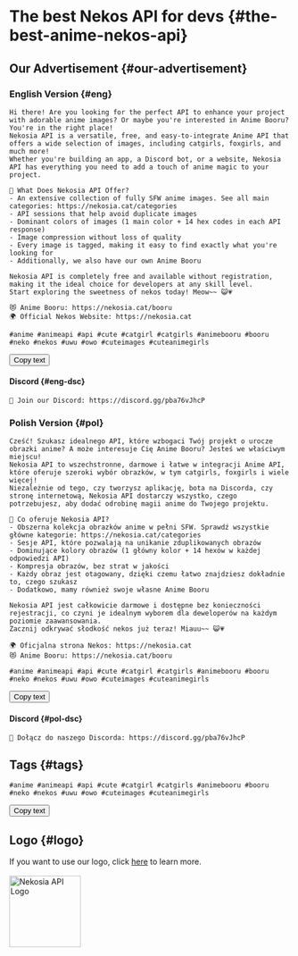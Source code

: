 [//]: # (Title: Free and Versatile Anime API with Adorable Images)
[//]: # (Description: Discover the versatile Nekosia Anime API offering free, SFW images of catgirls, foxgirls, and more! Perfect for enhancing apps, bots, and websites with anime charm. Explore now!)
[//]: # (Tags: Anime API, Free API, Catgirls API, Foxgirls API, SFW Anime Images, Anime Pictures, Anime Booru, Developer Tools, Image Compression, Dominant Colors, Nekosia API)
[//]: # (Canonical: advertisement)
[//]: # (Creation date: 2024-09-02)
[//]: # (Last update: 2024-09-03)
[//]: # (Contributors: Sefinek)

# The best Nekos API for devs {#the-best-anime-nekos-api}

## Our Advertisement {#our-advertisement}

### English Version {#eng}
```text
Hi there! Are you looking for the perfect API to enhance your project with adorable anime images? Or maybe you're interested in Anime Booru? You're in the right place!
Nekosia API is a versatile, free, and easy-to-integrate Anime API that offers a wide selection of images, including catgirls, foxgirls, and much more!
Whether you're building an app, a Discord bot, or a website, Nekosia API has everything you need to add a touch of anime magic to your project.

🤔 What Does Nekosia API Offer?
- An extensive collection of fully SFW anime images. See all main categories: https://nekosia.cat/categories
- API sessions that help avoid duplicate images
- Dominant colors of images (1 main color + 14 hex codes in each API response)
- Image compression without loss of quality
- Every image is tagged, making it easy to find exactly what you're looking for
- Additionally, we also have our own Anime Booru

Nekosia API is completely free and available without registration, making it the ideal choice for developers at any skill level.
Start exploring the sweetness of nekos today! Meow~~ 😺💗

😻 Anime Booru: https://nekosia.cat/booru
🌍 Official Nekos Website: https://nekosia.cat

#anime #animeapi #api #cute #catgirl #catgirls #animebooru #booru #neko #nekos #uwu #owo #cuteimages #cuteanimegirls
```
<button onclick="copyText('eng')">Copy text</button>

#### Discord {#eng-dsc}
```text
💬 Join our Discord: https://discord.gg/pba76vJhcP
```


### Polish Version {#pol}
```text
Cześć! Szukasz idealnego API, które wzbogaci Twój projekt o urocze obrazki anime? A może interesuje Cię Anime Booru? Jesteś we właściwym miejscu!
Nekosia API to wszechstronne, darmowe i łatwe w integracji Anime API, które oferuje szeroki wybór obrazków, w tym catgirls, foxgirls i wiele więcej!
Niezależnie od tego, czy tworzysz aplikację, bota na Discorda, czy stronę internetową, Nekosia API dostarczy wszystko, czego potrzebujesz, aby dodać odrobinę magii anime do Twojego projektu.

🤔 Co oferuje Nekosia API?
- Obszerna kolekcja obrazków anime w pełni SFW. Sprawdź wszystkie główne kategorie: https://nekosia.cat/categories
- Sesje API, które pozwalają na unikanie zduplikowanych obrazów
- Dominujące kolory obrazów (1 główny kolor + 14 hexów w każdej odpowiedzi API)
- Kompresja obrazów, bez strat w jakości
- Każdy obraz jest otagowany, dzięki czemu łatwo znajdziesz dokładnie to, czego szukasz
- Dodatkowo, mamy również swoje własne Anime Booru

Nekosia API jest całkowicie darmowe i dostępne bez konieczności rejestracji, co czyni je idealnym wyborem dla deweloperów na każdym poziomie zaawansowania.
Zacznij odkrywać słodkość nekos już teraz! Miauu~~ 😺💗

🌍 Oficjalna strona Nekos: https://nekosia.cat
😻 Anime Booru: https://nekosia.cat/booru

#anime #animeapi #api #cute #catgirl #catgirls #animebooru #booru #neko #nekos #uwu #owo #cuteimages #cuteanimegirls
```
<button onclick="copyText('pol')">Copy text</button>

#### Discord {#pol-dsc}
```text
💬 Dołącz do naszego Discorda: https://discord.gg/pba76vJhcP
```

## Tags {#tags}
```text
#anime #animeapi #api #cute #catgirl #catgirls #animebooru #booru #neko #nekos #uwu #owo #cuteimages #cuteanimegirls
```
<button onclick="copyText('tags')">Copy text</button>

## Logo {#logo}
If you want to use our logo, click [here](https://nekosia.cat/documentation?page=tos#api-use-of-name) to learn more.
<br><br>
<img src="https://nekosia.cat/favicon.png" alt="Nekosia API Logo" height="128">